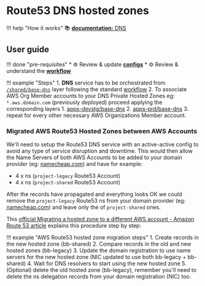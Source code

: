 # Route53 DNS hosted zones

!!! help "How it works"
    :books: [**documentation:** DNS](../../how-it-works/network/dns.md)
    
## User guide

!!! done "pre-requisites"
    * :gear: Review & update [**configs**](../../user-guide/base-configuration/repo-le-tf-infra-aws.md) 
    * :gear: Review & understand the [**workflow**](../base-workflow/repo-le-tf-infra.md) 


!!! example "Steps"
    1. **DNS** service has to be orchestrated from 
    [`/shared/base-dns`](https://github.com/binbashar/le-tf-infra-aws/tree/master/shared/base-dns) layer 
    following the standard [workflow](../base-workflow/repo-le-tf-infra.md)
    2. To associate AWS Org Member accounts to your DNS Private Hosted Zones eg: `*.aws.domain.com` 
    (previously deployed) proceed applying the corresponding layers
        1. [apps-devstg/base-dns](https://github.com/binbashar/le-tf-infra-aws/tree/master/apps-devstg/base-dns)
        2. [apps-prd/base-dns](https://github.com/binbashar/le-tf-infra-aws/tree/master/apps-prd/base-dns)
        3. repeat for every other necessary AWS Organizations Member account.
        
### Migrated AWS Route53 Hosted Zones between AWS Accounts 

We'll need to setup the Route53 DNS service with an active-active config to avoid any type of service disruption and 
downtime. This would then allow the Name Servers of both AWS Accounts to be added to your domain provider
(eg: [namecheap.com](https://www.namecheap.com/)) and have for example: 

* 4 x ns (`project-legacy` Route53 Account) 
* 4 x ns (`project-shared` Route53 Account) 

After the records have propagated and everything looks OK we could remove the `project-legacy` Route53 ns from your
domain provider (eg: [namecheap.com](https://www.namecheap.com/)) and leave only the of `project-shared` ones.

This [official Migrating a hosted zone to a different AWS account - Amazon Route 53 article](https://docs.aws.amazon.com/Route53/latest/DeveloperGuide/hosted-zones-migrating.html) 
explains this procedure step by step:

!!! example "AWS Route53 hosted zone migration steps" 
    1. Create records in the new hosted zone (bb-shared)
    2. Compare records in the old and new hosted zones (bb-legacy)
    3. Update the domain registration to use name servers for the new hosted zone (NIC updated to use both 
    bb-legacy + bb-shared)
    4. Wait for DNS resolvers to start using the new hosted zone
    5. (Optional) delete the old hosted zone (bb-legacy), remember you'll need to delete the ns delegation 
    records from your domain registration (NIC) too.
